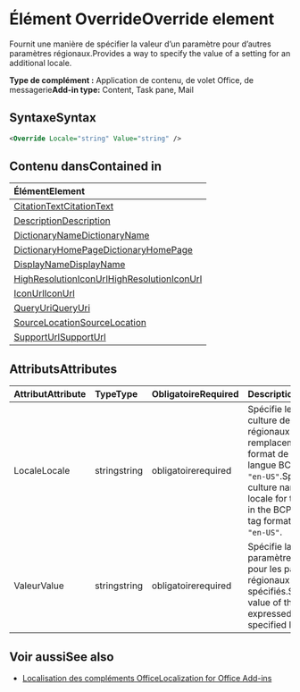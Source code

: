# <a name="override-element"></a><span data-ttu-id="4bcc1-101">Élément Override</span><span class="sxs-lookup"><span data-stu-id="4bcc1-101">Override element</span></span>

<span data-ttu-id="4bcc1-102">Fournit une manière de spécifier la valeur d’un paramètre pour d’autres paramètres régionaux.</span><span class="sxs-lookup"><span data-stu-id="4bcc1-102">Provides a way to specify the value of a setting for an additional locale.</span></span>

<span data-ttu-id="4bcc1-103">**Type de complément :** Application de contenu, de volet Office, de messagerie</span><span class="sxs-lookup"><span data-stu-id="4bcc1-103">**Add-in type:** Content, Task pane, Mail</span></span>

## <a name="syntax"></a><span data-ttu-id="4bcc1-104">Syntaxe</span><span class="sxs-lookup"><span data-stu-id="4bcc1-104">Syntax</span></span>

```XML
<Override Locale="string" Value="string" />
```

## <a name="contained-in"></a><span data-ttu-id="4bcc1-105">Contenu dans</span><span class="sxs-lookup"><span data-stu-id="4bcc1-105">Contained in</span></span>

|<span data-ttu-id="4bcc1-106">**Élément**</span><span class="sxs-lookup"><span data-stu-id="4bcc1-106">**Element**</span></span>|
|:-----|
|[<span data-ttu-id="4bcc1-107">CitationText</span><span class="sxs-lookup"><span data-stu-id="4bcc1-107">CitationText</span></span>](citationtext.md)|
|[<span data-ttu-id="4bcc1-108">Description</span><span class="sxs-lookup"><span data-stu-id="4bcc1-108">Description</span></span>](description.md)|
|[<span data-ttu-id="4bcc1-109">DictionaryName</span><span class="sxs-lookup"><span data-stu-id="4bcc1-109">DictionaryName</span></span>](dictionaryname.md)|
|[<span data-ttu-id="4bcc1-110">DictionaryHomePage</span><span class="sxs-lookup"><span data-stu-id="4bcc1-110">DictionaryHomePage</span></span>](dictionaryhomepage.md)|
|[<span data-ttu-id="4bcc1-111">DisplayName</span><span class="sxs-lookup"><span data-stu-id="4bcc1-111">DisplayName</span></span>](displayname.md)|
|[<span data-ttu-id="4bcc1-112">HighResolutionIconUrl</span><span class="sxs-lookup"><span data-stu-id="4bcc1-112">HighResolutionIconUrl</span></span>](highresolutioniconurl.md)|
|[<span data-ttu-id="4bcc1-113">IconUrl</span><span class="sxs-lookup"><span data-stu-id="4bcc1-113">IconUrl</span></span>](iconurl.md)|
|[<span data-ttu-id="4bcc1-114">QueryUri</span><span class="sxs-lookup"><span data-stu-id="4bcc1-114">QueryUri</span></span>](queryuri.md)|
|[<span data-ttu-id="4bcc1-115">SourceLocation</span><span class="sxs-lookup"><span data-stu-id="4bcc1-115">SourceLocation</span></span>](sourcelocation.md)|
|[<span data-ttu-id="4bcc1-116">SupportUrl</span><span class="sxs-lookup"><span data-stu-id="4bcc1-116">SupportUrl</span></span>](supporturl.md)|

## <a name="attributes"></a><span data-ttu-id="4bcc1-117">Attributs</span><span class="sxs-lookup"><span data-stu-id="4bcc1-117">Attributes</span></span>

|<span data-ttu-id="4bcc1-118">**Attribut**</span><span class="sxs-lookup"><span data-stu-id="4bcc1-118">**Attribute**</span></span>|<span data-ttu-id="4bcc1-119">**Type**</span><span class="sxs-lookup"><span data-stu-id="4bcc1-119">**Type**</span></span>|<span data-ttu-id="4bcc1-120">**Obligatoire**</span><span class="sxs-lookup"><span data-stu-id="4bcc1-120">**Required**</span></span>|<span data-ttu-id="4bcc1-121">**Description**</span><span class="sxs-lookup"><span data-stu-id="4bcc1-121">**Description**</span></span>|
|:-----|:-----|:-----|:-----|
|<span data-ttu-id="4bcc1-122">Locale</span><span class="sxs-lookup"><span data-stu-id="4bcc1-122">Locale</span></span>|<span data-ttu-id="4bcc1-123">string</span><span class="sxs-lookup"><span data-stu-id="4bcc1-123">string</span></span>|<span data-ttu-id="4bcc1-124">obligatoire</span><span class="sxs-lookup"><span data-stu-id="4bcc1-124">required</span></span>|<span data-ttu-id="4bcc1-125">Spécifie le nom de culture des paramètres régionaux pour ce remplacement au format de balise de langue BCP 47, comme `"en-US"`.</span><span class="sxs-lookup"><span data-stu-id="4bcc1-125">Specifies the culture name of the locale for this override in the BCP 47 language tag format, such as  `"en-US"`.</span></span>|
|<span data-ttu-id="4bcc1-126">Valeur</span><span class="sxs-lookup"><span data-stu-id="4bcc1-126">Value</span></span>|<span data-ttu-id="4bcc1-127">string</span><span class="sxs-lookup"><span data-stu-id="4bcc1-127">string</span></span>|<span data-ttu-id="4bcc1-128">obligatoire</span><span class="sxs-lookup"><span data-stu-id="4bcc1-128">required</span></span>|<span data-ttu-id="4bcc1-129">Spécifie la valeur du paramètre exprimée pour les paramètres régionaux spécifiés.</span><span class="sxs-lookup"><span data-stu-id="4bcc1-129">Specifies value of the setting expressed for the specified locale.</span></span>|

## <a name="see-also"></a><span data-ttu-id="4bcc1-130">Voir aussi</span><span class="sxs-lookup"><span data-stu-id="4bcc1-130">See also</span></span>

- [<span data-ttu-id="4bcc1-131">Localisation des compléments Office</span><span class="sxs-lookup"><span data-stu-id="4bcc1-131">Localization for Office Add-ins</span></span>](https://docs.microsoft.com/office/dev/add-ins/develop/localization)
    
